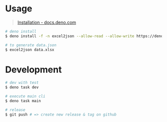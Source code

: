 # Usage
> [Installation - docs.deno.com](https://docs.deno.com/runtime/fundamentals/installation/)

```sh
# deno install
$ deno install -f -n excel2json --allow-read --allow-write https://deno.land/x/excel2json/main.ts

# to generate data.json
$ excel2json data.xlsx
```

# Development

```sh
# dev with test
$ deno task dev

# execute main cli
$ deno task main

# release
$ git push # => create new release & tag on github
```
